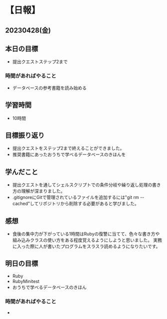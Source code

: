 # 【日報】
## 20230428(金)
## 本日の目標
- 提出クエストステップ2まで

### 時間があればやること
- データベースの参考書籍を読み始める
## 学習時間
- 10時間

## 目標振り返り
- 提出クエストをステップ2まで終えることができました。
- 推奨書籍にあったおうちで学べるデータベースのきほんを

## 学んだこと
- 提出クエストを通してシェルスクリプトでの条件分岐や繰り返し処理の書き方の理解が深まりました。
- .gitignoreにGitで管理されているファイルを追加するには"git rm --cached"してリポジトリから削除する必要があると学びました。

## 感想
- 食後の集中力が下がっている1時間はRubyの復讐に当てて、色々な書き方や組み込みクラスの使い方をある程度覚えるようにしようと思いました。
実務に入った際に人が書いたプログラムをスラスラ読めるようになりたいです。

## 明日の目標
- Ruby
- RubyMinitest
- おうちで学べるデータベースのきほん

### 時間があればやること
- 
